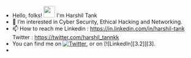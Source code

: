 - Hello, folks! <img src="https://raw.githubusercontent.com/MartinHeinz/MartinHeinz/master/wave.gif" width="30px"> I'm Harshil Tank
- 👀 I’m interested in  Cyber Security, Ethical Hacking and Networking.
- 📫 How to reach me  Linkedin : https://in.linkedin.com/in/harshil-tank   Twitter : https://twitter.com/harshil_tannkk
- You can find me on [![Twitter][1.2]][1], or on [![LinkedIn][3.2]][3].
- [1.2]: http://i.imgur.com/wWzX9uB.png (twitter icon without padding)
[2.2]: https://raw.githubusercontent.com/MartinHeinz/MartinHeinz/master/linkedin-3-16.png (LinkedIn icon without padding)
[1]: https://twitter.com/harshil_tannkk
[2]: https://www.linkedin.com/in/harshil-tank

<!---
meharshiltank/meharshiltank is a ✨ special ✨ repository because its `README.md` (this file) appears on your GitHub profile.
You can click the Preview link to take a look at your changes.
--->
